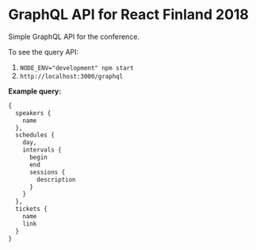 # GraphQL API for React Finland 2018

Simple GraphQL API for the conference.

To see the query API:

1. `NODE_ENV="development" npm start`
2. `http://localhost:3000/graphql`

**Example query:**

```graphql
{
  speakers {
    name
  },
  schedules {
    day,
    intervals {
      begin
      end
      sessions {
        description
      }
    }
  },
  tickets {
    name
    link
  }
}
```
